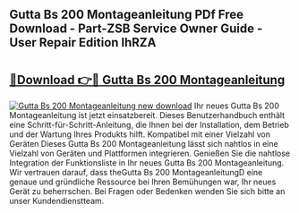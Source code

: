 ## Gutta Bs 200 Montageanleitung PDf Free Download - Part-ZSB Service Owner Guide - User Repair Edition lhRZA

# <h2><a href="http://df6k5sq.blite.top/?on=Gutta+Bs+200+Montageanleitung">🔗Download 👉🔴 Gutta Bs 200 Montageanleitung</a></h2>

[![Gutta Bs 200 Montageanleitung new download](https://i.imgur.com/lujVjoI.png)](http://df6k5sq.blite.top/?on=Gutta+Bs+200+Montageanleitung)
Ihr neues Gutta Bs 200 Montageanleitung ist jetzt einsatzbereit. Dieses Benutzerhandbuch enthält eine Schritt-für-Schritt-Anleitung, die Ihnen bei der Installation, dem Betrieb und der Wartung Ihres Produkts hilft. Kompatibel mit einer Vielzahl von Geräten Dieses Gutta Bs 200 Montageanleitung lässt sich nahtlos in eine Vielzahl von Geräten und Plattformen integrieren. Genießen Sie die nahtlose Integration der Funktionsliste in Ihr neues Gutta Bs 200 Montageanleitung. Wir vertrauen darauf, dass theGutta Bs 200 MontageanleitungD eine genaue und gründliche Ressource bei Ihren Bemühungen war, Ihr neues Gerät zu beherrschen. Bei Fragen oder Bedenken wenden Sie sich bitte an unser Kundendienstteam.
